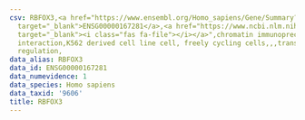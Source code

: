 ```yaml
---
csv: RBFOX3,<a href="https://www.ensembl.org/Homo_sapiens/Gene/Summary?db=core;g=ENSG00000167281"
  target="_blank">ENSG00000167281</a>,<a href="https://www.ncbi.nlm.nih.gov/pubmed/23959860"
  target="_blank"><i class="fas fa-file"></i></a>",chromatin immunoprecipitation assay,direct
  interaction,K562 derived cell line cell, freely cycling cells,,,transcriptional
  regulation,
data_alias: RBFOX3
data_id: ENSG00000167281
data_numevidence: 1
data_species: Homo sapiens
data_taxid: '9606'
title: RBFOX3
---
```

